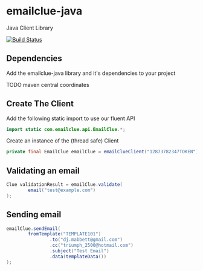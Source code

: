 emailclue-java
==============

Java Client Library

[![Build Status](https://travis-ci.org/emailclue/emailclue-java.svg)](https://travis-ci.org/emailclue/emailclue-java)

Dependencies
------------

Add the emailclue-java library and it's dependencies to your project

TODO maven central coordinates

Create The Client
-----------------

Add the following static import to use our fluent API

```java
import static com.emailclue.api.EmailClue.*;
```

Create an instance of the (thread safe) Client
```java
private final EmailClue emailClue = emailClueClient("12873782347TOKEN"));
```


Validating an email
-------------------
```java
Clue validationResult = emailClue.validate(
        email("test@example.com")
);
```


Sending email
-------------
```java
emailClue.sendEmail(
        fromTemplate("TEMPLATE101")
                .to("dj.mabbett@gmail.com")
                .cc("triumph_2500@hotmail.com")
                .subject("Test Email")
                .data(templateData())
);
```
